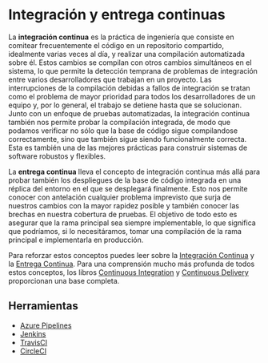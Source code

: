# Integración y entrega continuas

La **integración continua** es la práctica de ingeniería que consiste en comitear frecuentemente el código en un repositorio compartido, idealmente varias veces al día, y realizar una compilación automatizada sobre él. Estos cambios se compilan con otros cambios simultáneos en el sistema, lo que permite la detección temprana de problemas de integración entre varios desarrolladores que trabajan en un proyecto. Las interrupciones de la compilación debidas a fallos de integración se tratan como el problema de mayor prioridad para todos los desarrolladores de un equipo y, por lo general, el trabajo se detiene hasta que se solucionan.
Junto con un enfoque de pruebas automatizadas, la integración continua también nos permite probar la compilación integrada, de modo que podamos verificar no sólo que la base de código sigue compilandose correctamente, sino que también sigue siendo funcionalmente correcta. Esta es también una de las mejores prácticas para construir sistemas de software robustos y flexibles.

La **entrega continua** lleva el concepto de integración continua más allá para probar también los despliegues de la base de código integrada en una réplica del entorno en el que se desplegará finalmente. Esto nos permite conocer con antelación cualquier problema imprevisto que surja de nuestros cambios con la mayor rapidez posible y también conocer las brechas en nuestra cobertura de pruebas.
El objetivo de todo esto es asegurar que la rama principal sea siempre implementable, lo que significa que podríamos, si lo necesitáramos, tomar una compilación de la rama principal e implementarla en producción.

Para reforzar estos conceptos puedes leer sobre la [Integración Continua](https://www.martinfowler.com/articles/continuousIntegration.html) y la [Entrega Continua](https://martinfowler.com/bliki/ContinuousDelivery.html).
Para una comprensión mucho más profunda de todos estos conceptos, los libros [Continuous Integration](https://www.amazon.com/Continuous-Integration-Improving-Software-Reducing/dp/0321336380) y [Continuous Delivery](https://www.amazon.com/gp/product/0321601912) proporcionan una base completa.

## Herramientas

* [Azure Pipelines](https://azure.microsoft.com/es-es/services/devops/pipelines/)
* [Jenkins](https://www.jenkins.io/)
* [TravisCI](https://travis-ci.org/)
* [CircleCI](https://circleci.com/)
